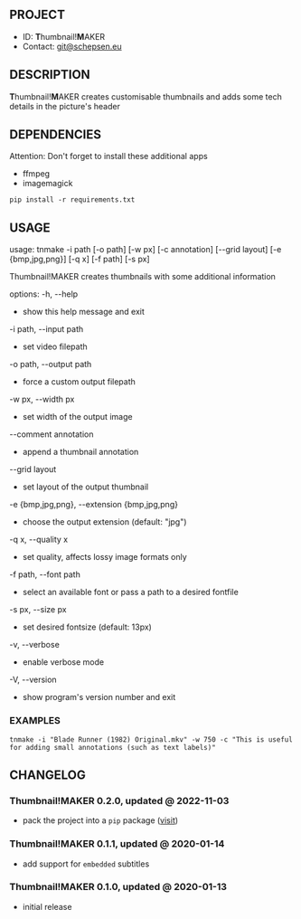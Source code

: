 ## PROJECT ##

* ID: **T**humbnail!**M**AKER
* Contact: git@schepsen.eu

## DESCRIPTION ##

**T**humbnail!**M**AKER creates customisable thumbnails and adds some tech details in the picture's header

## DEPENDENCIES ##

Attention: Don't forget to install these additional apps

* ffmpeg
* imagemagick

```
pip install -r requirements.txt
```

## USAGE ##

usage: tnmake -i path [-o path] [-w px] [-c annotation] [--grid layout] [-e {bmp,jpg,png}] [-q x] [-f path] [-s px]

Thumbnail!MAKER creates thumbnails with some additional information

options:
  -h, --help

  * show this help message and exit

  -i path, --input path

  * set video filepath

  -o path, --output path

  * force a custom output filepath

  -w px, --width px

  * set width of the output image

  --comment annotation

  * append a thumbnail annotation

  --grid layout

  * set layout of the output thumbnail

  -e {bmp,jpg,png}, --extension {bmp,jpg,png}

  * choose the output extension (default: "jpg")

  -q x, --quality x

  * set quality, affects lossy image formats only

  -f path, --font path

  * select an available font or pass a path to a desired fontfile

  -s px, --size px

  * set desired fontsize (default: 13px)

  -v, --verbose

  * enable verbose mode

  -V, --version

  * show program's version number and exit


### EXAMPLES ###

```
tnmake -i "Blade Runner (1982) Original.mkv" -w 750 -c "This is useful for adding small annotations (such as text labels)"
```

## CHANGELOG ##

### Thumbnail!MAKER 0.2.0, updated @ 2022-11-03 ###

* pack the project into a `pip` package ([visit](https://pypi.org/project/tnmake/))

### Thumbnail!MAKER 0.1.1, updated @ 2020-01-14 ###

* add support for `embedded` subtitles

### Thumbnail!MAKER 0.1.0, updated @ 2020-01-13 ###

* initial release
